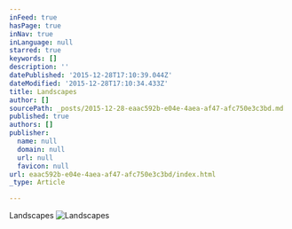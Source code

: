 ```yaml
---
inFeed: true
hasPage: true
inNav: true
inLanguage: null
starred: true
keywords: []
description: ''
datePublished: '2015-12-28T17:10:39.044Z'
dateModified: '2015-12-28T17:10:34.433Z'
title: Landscapes
author: []
sourcePath: _posts/2015-12-28-eaac592b-e04e-4aea-af47-afc750e3c3bd.md
published: true
authors: []
publisher:
  name: null
  domain: null
  url: null
  favicon: null
url: eaac592b-e04e-4aea-af47-afc750e3c3bd/index.html
_type: Article

---
```

Landscapes
![Landscapes](https://s3-us-west-2.amazonaws.com/the-grid-img/p/47a1532346e8a6b1adbe5bfd581118832d8396b9.jpg)